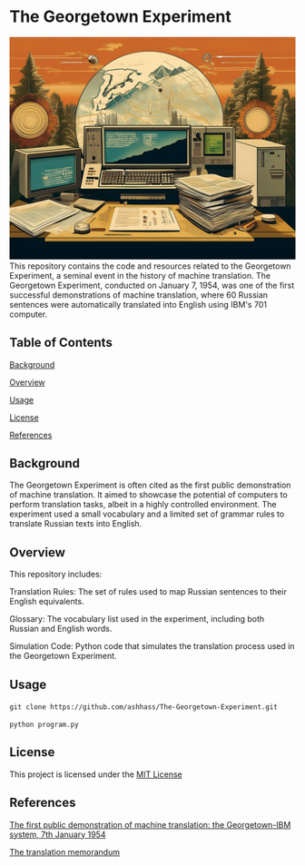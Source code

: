 # The Georgetown Experiment
![img](images/nlp.jpeg)
This repository contains the code and resources related to the Georgetown Experiment, a seminal event in the history of machine translation. The Georgetown Experiment, conducted on January 7, 1954, was one of the first successful demonstrations of machine translation, where 60 Russian sentences were automatically translated into English using IBM's 701 computer.

## Table of Contents
[Background](#Background)

[Overview](#Overview)

[Usage](#Usage)

[License](#License)

[References](#References)

## Background
The Georgetown Experiment is often cited as the first public demonstration of machine translation. It aimed to showcase the potential of computers to perform translation tasks, albeit in a highly controlled environment. The experiment used a small vocabulary and a limited set of grammar rules to translate Russian texts into English.

## Overview
This repository includes:

Translation Rules: The set of rules used to map Russian sentences to their English equivalents.

Glossary: The vocabulary list used in the experiment, including both Russian and English words.

Simulation Code: Python code that simulates the translation process used in the Georgetown Experiment.

## Usage
`git clone https://github.com/ashhass/The-Georgetown-Experiment.git`

`python program.py`

## License
This project is licensed under the [MIT License](LICENSE)

## References
[The first public demonstration of machine translation:
the Georgetown-IBM system, 7th January 1954](https://open.unive.it/hitrade/books/HutchinsFirst.pdf)

[The translation memorandum](https://aclanthology.org/www.mt-archive.info/90/MTNI-1999-Hutchins.pdf)
